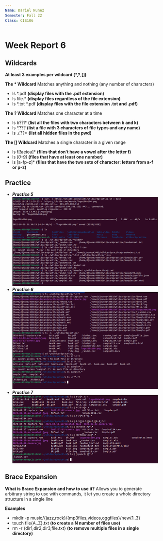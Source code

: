 ```yaml
---
Name: Dariel Nunez
Semester: Fall 22
Class: CIS106
---
```


# Week Report 6

## Wildcards 
**At least 3 examples per wildcard (*,?,[])**

**The * Wildcard**
Matches anything and nothing (any number of characters)
+ ls *.pdf **(display files with the .pdf extension)**
+ ls file.* **(display files regardless of the file extension)**
+ ls *.txt *.pdf **(display files with the file extension .txt and .pdf)**

**The ? Wildcard**
Matches one character at a time
+ ls b??l* **(list all the files with two characters between b and k)**
+ ls *.??? **(list a file with 3 characters of file types and any name)**
+ ls ./.??* **(list all hidden files in the pwd)**

**The [] Wildcard**
Matches a single character in a given range
+ ls f[!aeiou]*  **(files that don't have a vowel after the letter f)**
+ ls *[0-9]* **(files that have at least one number)**
+ ls [a-fp-z]*  **(files that have the two sets of character: letters from a-f or p-z)**


## Practice 
+ _**Practice 5**_
![P5](p5.png)
+ _**Practice 6**_
![P6](p6.png)
+ _**Practice 7**_
![P7](p7.png)

## Brace Expansion

**What is Brace Expansion and how to use it?**
Allows you to generate arbitrary string to use with commands, it let you create a whole directory structure in a single line

**Examples**
+ mkdir -p music/{jazz,rock}/{mp3files,videos,oggfiles}/new{1..3}
+ touch file{A..Z}.txt **(to create a N number of files use)**
+ rm -r {dir1,dir2,dir3,file.txt}   **(to remove multiple files in a single directory)**
